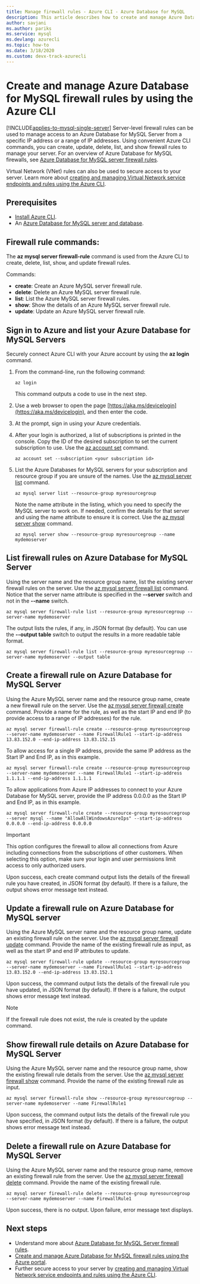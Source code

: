 ```yaml
---
title: Manage firewall rules - Azure CLI - Azure Database for MySQL
description: This article describes how to create and manage Azure Database for MySQL firewall rules using Azure CLI command-line.
author: savjani
ms.author: pariks
ms.service: mysql
ms.devlang: azurecli
ms.topic: how-to
ms.date: 3/18/2020 
ms.custom: devx-track-azurecli
---
```


# Create and manage Azure Database for MySQL firewall rules by using the Azure CLI

[!INCLUDE[applies-to-mysql-single-server](../includes/applies-to-mysql-single-server.md)]
Server-level firewall rules can be used to manage access to an Azure Database for MySQL Server from a specific IP address or a range of IP addresses. Using convenient Azure CLI commands, you can create, update, delete, list, and show firewall rules to manage your server. For an overview of Azure Database for MySQL firewalls, see [Azure Database for MySQL server firewall rules](./concepts-firewall-rules.md).

Virtual Network (VNet) rules can also be used to secure access to your server. Learn more about [creating and managing Virtual Network service endpoints and rules using the Azure CLI](how-to-manage-vnet-using-cli.md).

## Prerequisites
* [Install Azure CLI](/cli/azure/install-azure-cli).
* An [Azure Database for MySQL server and database](quickstart-create-mysql-server-database-using-azure-cli.md).

## Firewall rule commands:
The **az mysql server firewall-rule** command is used from the Azure CLI to create, delete, list, show, and update firewall rules.

Commands:
- **create**: Create an Azure MySQL server firewall rule.
- **delete**: Delete an Azure MySQL server firewall rule.
- **list**: List the Azure MySQL server firewall rules.
- **show**: Show the details of an Azure MySQL server firewall rule.
- **update**: Update an Azure MySQL server firewall rule.

## Sign in to Azure and list your Azure Database for MySQL Servers
Securely connect Azure CLI with your Azure account by using the **az login** command.

1. From the command-line, run the following command:
    ```azurecli
    az login
    ```
   This command outputs a code to use in the next step.

2. Use a web browser to open the page [https://aka.ms/devicelogin](https://aka.ms/devicelogin), and then enter the code.

3. At the prompt, sign in using your Azure credentials.

4. After your login is authorized, a list of subscriptions is printed in the console. Copy the ID of the desired subscription to set the current subscription to use. Use the [az account set](/cli/azure/account#az-account-set) command.
    ```azurecli-interactive
    az account set --subscription <your subscription id>
    ```

5. List the Azure Databases for MySQL servers for your subscription and resource group if you are unsure of the names. Use the [az mysql server list](/cli/azure/mysql/server#az-mysql-server-list) command.

    ```azurecli-interactive
    az mysql server list --resource-group myresourcegroup
    ```

   Note the name attribute in the listing, which you need to specify the MySQL server to work on. If needed, confirm the details for that server and using the name attribute to ensure it is correct. Use the [az mysql server show](/cli/azure/mysql/server#az-mysql-server-show) command.

    ```azurecli-interactive
    az mysql server show --resource-group myresourcegroup --name mydemoserver
    ```

## List firewall rules on Azure Database for MySQL Server 
Using the server name and the resource group name, list the existing server firewall rules on the server. Use the [az mysql server firewall list](/cli/azure/mysql/server/firewall-rule#az-mysql-server-firewall-rule-list) command.  Notice that the server name attribute is specified in the **--server** switch and not in the **--name** switch. 
```azurecli-interactive
az mysql server firewall-rule list --resource-group myresourcegroup --server-name mydemoserver
```
The output lists the rules, if any, in JSON format (by default). You can use the **--output table** switch to output the results in a more readable table format.
```azurecli-interactive
az mysql server firewall-rule list --resource-group myresourcegroup --server-name mydemoserver --output table
```
## Create a firewall rule on Azure Database for MySQL Server
Using the Azure MySQL server name and the resource group name, create a new firewall rule on the server. Use the [az mysql server firewall create](/cli/azure/mysql/server/firewall-rule#az-mysql-server-firewall-rule-create) command. Provide a name for the rule, as well as the start IP and end IP (to provide access to a range of IP addresses) for the rule.
```azurecli-interactive
az mysql server firewall-rule create --resource-group myresourcegroup --server-name mydemoserver --name FirewallRule1 --start-ip-address 13.83.152.0 --end-ip-address 13.83.152.15
```

To allow access for a single IP address, provide the same IP address as the Start IP and End IP, as in this example.
```azurecli-interactive
az mysql server firewall-rule create --resource-group myresourcegroup --server-name mydemoserver --name FirewallRule1 --start-ip-address 1.1.1.1 --end-ip-address 1.1.1.1
```

To allow applications from Azure IP addresses to connect to your Azure Database for MySQL server, provide the IP address 0.0.0.0 as the Start IP and End IP, as in this example.
```azurecli-interactive
az mysql server firewall-rule create --resource-group myresourcegroup --server mysql --name "AllowAllWindowsAzureIps" --start-ip-address 0.0.0.0 --end-ip-address 0.0.0.0
```

> [!IMPORTANT]
> This option configures the firewall to allow all connections from Azure including connections from the subscriptions of other customers. When selecting this option, make sure your login and user permissions limit access to only authorized users.
> 

Upon success, each create command output lists the details of the firewall rule you have created, in JSON format (by default). If there is a failure, the output shows error message text instead.

## Update a firewall rule on Azure Database for MySQL server 
Using the Azure MySQL server name and the resource group name, update an existing firewall rule on the server. Use the [az mysql server firewall update](/cli/azure/mysql/server/firewall-rule#az-mysql-server-firewall-rule-update) command. Provide the name of the existing firewall rule as input, as well as the start IP and end IP attributes to update.
```azurecli-interactive
az mysql server firewall-rule update --resource-group myresourcegroup --server-name mydemoserver --name FirewallRule1 --start-ip-address 13.83.152.0 --end-ip-address 13.83.152.1
```
Upon success, the command output lists the details of the firewall rule you have updated, in JSON format (by default). If there is a failure, the output shows error message text instead.

> [!NOTE]
> If the firewall rule does not exist, the rule is created by the update command.

## Show firewall rule details on Azure Database for MySQL Server
Using the Azure MySQL server name and the resource group name, show the existing firewall rule details from the server. Use the [az mysql server firewall show](/cli/azure/mysql/server/firewall-rule#az-mysql-server-firewall-rule-show) command. Provide the name of the existing firewall rule as input.
```azurecli-interactive
az mysql server firewall-rule show --resource-group myresourcegroup --server-name mydemoserver --name FirewallRule1
```
Upon success, the command output lists the details of the firewall rule you have specified, in JSON format (by default). If there is a failure, the output shows error message text instead.

## Delete a firewall rule on Azure Database for MySQL Server
Using the Azure MySQL server name and the resource group name, remove an existing firewall rule from the server. Use the [az mysql server firewall delete](/cli/azure/mysql/server/firewall-rule#az-mysql-server-firewall-rule-delete) command. Provide the name of the existing firewall rule.
```azurecli-interactive
az mysql server firewall-rule delete --resource-group myresourcegroup --server-name mydemoserver --name FirewallRule1
```
Upon success, there is no output. Upon failure, error message text displays.

## Next steps
- Understand more about [Azure Database for MySQL Server firewall rules](./concepts-firewall-rules.md).
- [Create and manage Azure Database for MySQL firewall rules using the Azure portal](./how-to-manage-firewall-using-portal.md).
- Further secure access to your server by [creating and managing Virtual Network service endpoints and rules using the Azure CLI](how-to-manage-vnet-using-cli.md).